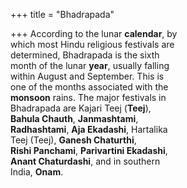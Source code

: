 +++
title = "Bhadrapada"

+++
According to the lunar **calendar**, by  
which most Hindu religious festivals are  
determined, Bhadrapada is the sixth  
month of the lunar **year**, usually falling  
within August and September. This is  
one of the months associated with the  
**monsoon** rains. The major festivals in  
Bhadrapada are Kajari Teej (**Teej**),  
**Bahula Chauth**, **Janmashtami**,  
**Radhashtami**, **Aja Ekadashi**, Hartalika  
Teej (Teej), **Ganesh Chaturthi**,  
**Rishi Panchami**, **Parivartini Ekadashi**,  
**Anant Chaturdashi**, and in southern  
India, **Onam**.